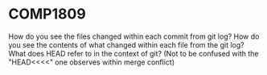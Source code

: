 # COMP1809
How do you see the files changed within each commit from git log?
How do you see the contents of what changed within each file from the git log?
What does HEAD refer to in the context of git? (Not to be confused with the "HEAD<<<<" one observes within merge conflict)
